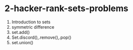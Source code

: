 # 2-hacker-rank-sets-problems

  1) Introduction to sets
  2) symmetric difference
  3) set.add()
  4) Set.discord(),.remove(),.pop()
  5) set.union() 
